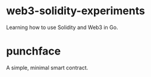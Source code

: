 # web3-solidity-experiments

Learning how to use Solidity and Web3 in Go.

# punchface

A simple, minimal smart contract.
